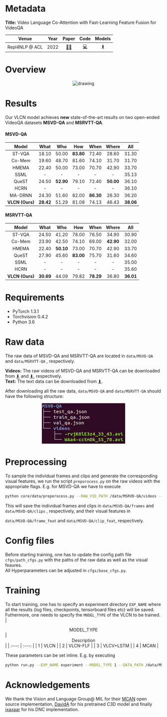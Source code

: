 # Metadata
**Title:** Video Language Co-Attention with Fast-Learning Feature Fusion for VideoQA

| <center>Venue</center> | <center>Year</center> | <center>Paper</center> | <center>Code</center> | <center>Models</center> |
| :---: | :---: | :---: | :---: | :---: |
| Repl4NLP @ ACL | 2022 |[:leaves:](https://www.overleaf.com/project/609624cd3cd1ae7de563a7f4)[📜](https://git.hcics.simtech.uni-stuttgart.de/submissions/neurips2021_adnen_ekta/-/tree/master/paper) | [💻](https://git.hcics.simtech.uni-stuttgart.de/submissions/neurips2021_adnen_ekta/-/tree/master/code) | [⬇️](https://drive.google.com/drive/folders/172yj4iUkF1U1WOPdA5KuKOTQXkgzFEzS?usp=sharing) | 

# Overview
<p align="center"><img src="assets/overview.png" alt="drawing" width="600" height="400"/></p>

# Results 
Our VLCN model achieves **new** state-of-the-art results on two open-ended VideoQA datasets **MSVD-QA** and **MSRVTT-QA**.
#### MSVD-QA
| <center>Model</center> | <center>What</center> | <center>Who</center> | <center>How</center> | <center>When</center> | <center>Where</center> | <center>All</center> |
| :---: | :---: | :---: | :---: | :---: | :---: | :---: |
|  ST-VQA | 18.10 | 50.00 | **83.80** | 72.40 | 28.60 | 31.30 |
|  Co-Mem | 19.60 | 48.70 | 81.60 | 74.10 | 31.70 | 31.70 |
|  HMEMA  | 22.40 | 50.00 | 73.00 | 70.70 | 42.90 | 33.70 |
|  SSML   | - | - | - | - | - | 35.13 |
|  QueST   | 24.50 | **52.90** | 79.10 | 72.40 | **50.00** | 36.10 |
|  HCRN   | - | - | - | - | - | 36.10 |
|  MA-DRNN   | 24.30 | 51.60 | 82.00 | **86.30** | 26.30 | 36.20 |
|  **VLCN (Ours)**   | **28.42** | 51.29 | 81.08 | 74.13 | 46.43 | **38.06** |

#### MSRVTT-QA
| <center>Model</center> | <center>What</center> | <center>Who</center> | <center>How</center> | <center>When</center> | <center>Where</center> | <center>All</center> |
| :---: | :---: | :---: | :---: | :---: | :---: | :---: |
|  ST-VQA | 24.50 | 41.20 | 78.00 | 76.50 | 34.90 | 30.90 |
|  Co-Mem | 23.90 | 42.50 | 74.10 | 69.00 | **42.90** | 32.00 |
|  HMEMA  | 22.40 | **50.10** | 73.00 | 70.70 | 42.90 | 33.70 |
|  QueST   | 27.90 | 45.60 | **83.00** | 75.70 | 31.60 | 34.60 |
|  SSML   | - | - | - | - | - | 35.00 |
|  HCRN   | - | - | - | - | - | 35.60 |
|  **VLCN (Ours)**   | **30.69** | 44.09 | 79.82 | **78.29** | 36.80 | **36.01** |

# Requirements 
- PyTorch 1.3.1<br/>
- Torchvision 0.4.2<br/>
- Python 3.6

# Raw data
The raw data of MSVD-QA and MSRVTT-QA are located in 
``
data/MSVD-QA
``
and 
``
data/MSRVTT-QA
``
, respectively.<br/>

**Videos:** The raw videos of MSVD-QA and MSRVTT-QA can be downloaded from [⬇](https://www.cs.utexas.edu/users/ml/clamp/videoDescription/) and [⬇](https://www.mediafire.com/folder/h14iarbs62e7p/shared), respectively.<br/>
**Text:** The text data can be downloaded from [⬇](https://github.com/xudejing/video-question-answering).<br/>

After downloading all the raw data, ``
data/MSVD-QA
``
and 
``
data/MSRVTT-QA
``
should have the following structure:
<p align="center"><img src="assets/structure.png" alt="PHP Terminal style set text color" /></p>

# Preprocessing
To sample the individual frames and clips and generate the corresponding visual features, we run the script 
``
preporocess.py
``
on the raw videos with the appropriate flags. E.g. for MSVD-QA we have to execute
```bash
python core/data/preporocess.py --RAW_VID_PATH /data/MSRVD-QA/videos --C3D_PATH path_to_pretrained_c3d
```
This will save the individual frames and clips in 
``
data/MSVD-QA/frames
``
and 
``
data/MSVD-QA/clips
``
, respectively, and their visual features in 

``
data/MSVD-QA/frame_feat
``
and 
``
data/MSVD-QA/clip_feat
``, respectively.

# Config files
Before starting training, one has to update the config path file
``
cfgs/path_cfgs.py
``
with the paths of the raw data as well as the visual feaures.<br/>
All Hyperparameters can be adjusted in 
``
cfgs/base_cfgs.py
``.

# Training
To start training, one has to specify an experiment directory
``
EXP_NAME
``
where all the results (log files, checkpoints, tensorboard files etc) will be saved. Futhermore, one needs to specify the
``
MODEL_TYPE
`` 
of the VLCN to be trained.
| <center>MODEL_TYPE</center> | <center>Description</center> |
| :---: | :---: |
|  1 | VLCN      |
|  2 | VLCN-FLF  |
|  3 | VLCV+LSTM |
|  4 | MCAN      |

These parameters can be set inline. E.g. by executing
```bash
python run.py --EXP_NAME experiment --MODEL_TYPE 1 --DATA_PATH /data/MSRVD-QA --GPU 1 --SEED 42
```

# Acknowledgements
We thank the Vision and Language Group@ MIL for their [MCAN](https://github.com/MILVLG/mcan-vqa) open source implementation, [DavidA](https://github.com/DavideA/c3d-pytorch/blob/master/C3D_model.py) for his pretrained C3D model and finally [ixaxaar](https://github.com/ixaxaar/pytorch-dnc) for his DNC implementation.
